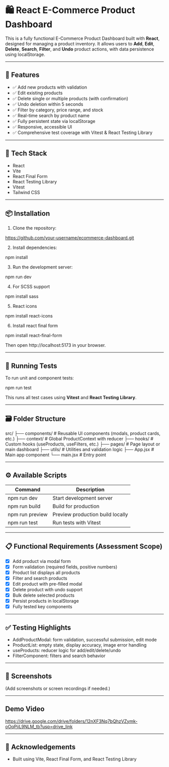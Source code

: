 # 🛍️ React E-Commerce Product Dashboard

This is a fully functional E-Commerce Product Dashboard built with **React**, designed for managing a product inventory. It allows users to **Add**, **Edit**, **Delete**, **Search**, **Filter**, and **Undo** product actions, with data persistence using localStorage.

---

## 🚀 Features

- ✅ Add new products with validation
- ✅ Edit existing products
- ✅ Delete single or multiple products (with confirmation)
- ✅ Undo deletion within 5 seconds
- ✅ Filter by category, price range, and stock
- ✅ Real-time search by product name
- ✅ Fully persistent state via localStorage
- ✅ Responsive, accessible UI
- ✅ Comprehensive test coverage with Vitest & React Testing Library

---

## 🧱 Tech Stack

- React
- Vite
- React Final Form
- React Testing Library
- Vitest
- Tailwind CSS

---

## 📦 Installation

1. Clone the repository:

https://github.com/your-username/ecommerce-dashboard.git

2. Install dependencies:

npm install

3. Run the development server:

npm run dev

4. For SCSS support

npm install sass

5. React icons

npm install react-icons

6. Install react final form

npm install react-final-form

Then open http://localhost:5173 in your browser.

---

## 🧪 Running Tests

To run unit and component tests:

npm run test

This runs all test cases using **Vitest** and **React Testing Library**.

---

## 🗃️ Folder Structure

src/
├── components/ # Reusable UI components (modals, product cards, etc.)
├── context/ # Global ProductContext with reducer
├── hooks/ # Custom hooks (useProducts, useFilters, etc.)
├── pages/ # Page layout or main dashboard
├── utils/ # Utilities and validation logic
├── App.jsx # Main app component
└── main.jsx # Entry point

---

## ⚙️ Available Scripts

| Command         | Description                      |
| --------------- | -------------------------------- |
| npm run dev     | Start development server         |
| npm run build   | Build for production             |
| npm run preview | Preview production build locally |
| npm run test    | Run tests with Vitest            |

---

## 📋 Functional Requirements (Assessment Scope)

- [x] Add product via modal form
- [x] Form validation (required fields, positive numbers)
- [x] Product list displays all products
- [x] Filter and search products
- [x] Edit product with pre-filled modal
- [x] Delete product with undo support
- [x] Bulk delete selected products
- [x] Persist products in localStorage
- [x] Fully tested key components

---

## ✅ Testing Highlights

- AddProductModal: form validation, successful submission, edit mode
- ProductList: empty state, display accuracy, image error handling
- useProducts: reducer logic for add/edit/delete/undo
- FilterComponent: filters and search behavior

---

## 📸 Screenshots

(Add screenshots or screen recordings if needed.)

---

## Demo Video

https://drive.google.com/drive/folders/12nXF3Nq7bQhzVZymk-oOqPjiL9NLM_tb?usp=drive_link

---

## 🙌 Acknowledgements

- Built using Vite, React Final Form, and React Testing Library
